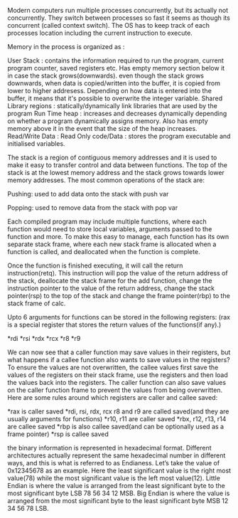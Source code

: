 Modern computers run multiple processes concurrently, but its actually not concurrently. They switch between processes so fast it seems as though its concurrent (called context switch). The OS has to keep track of each processes location including the current instruction to execute.

Memory in the process is organized as :

User Stack : contains the information required to run the program, current program counter, saved registers etc. Has empty memory section below it in case the stack grows(downwards). even though the stack grows downwards, when data is copied/written into the buffer, it is copied from lower to higher addresess. Depending on how data is entered into the buffer, it means that it's possible to overwrite the integer variable.
Shared Library regions : statically/dynamically link libraries that are used by the program
Run Time heap : increases and decreases dynamically depending on whether a program dynamically assigns memory. Also has empty memory above it in the event that the size of the heap increases.
Read/Write Data :
Read Only code/Data : stores the program executable and initialised variables.

The stack is a region of contiguous memory addresses and it is used to make it easy to transfer control and data between functions. The top of the stack is at the lowest memory address and the stack grows towards lower memory addresses. The most common operations of the stack are:

Pushing: used to add data onto the stack with push var

Popping: used to remove data from the stack with pop var

Each compiled program may include multiple functions, where each function would need to store local variables, arguments passed to the function and more. To make this easy to manage, each function has its own separate stack frame, where each new stack frame is allocated when a function is called, and deallocated when the function is complete. 

Once the function is finished executing, it will call the return instruction(retq). This instruction will pop the value of the return address of the stack, deallocate the stack frame for the add function, change the instruction pointer to the value of the return address, change the stack pointer(rsp) to the top of the stack and change the frame pointer(rbp) to the stack frame of calc.

Upto 6 arguments for functions can be stored in the following registers:
(rax is a special register that stores the return values of the functions(if any).)

*rdi
*rsi
*rdx
*rcx
*r8
*r9

We can now see that a caller function may save values in their registers, but what happens if a callee function also wants to save values in the registers? To ensure the values are not overwritten, the callee values first save the values of the registers on their stack frame, use the registers and then load the values back into the registers. The caller function can also save values on the caller function frame to prevent the values from being overwritten. Here are some rules around which registers are caller and callee saved:

*rax is caller saved
*rdi, rsi, rdx, rcx r8 and r9 are called saved(and they are usually arguments for functions)
*r10, r11 are caller saved
*rbx, r12, r13, r14 are callee saved 
*rbp is also callee saved(and can be optionally used as a frame pointer)
*rsp is callee saved

the binary information is represented in hexadecimal format. Different architectures actually represent the same hexadecimal number in different ways, and this is what is referred to as Endianess. Let’s take the value of 0x12345678 as an example. Here the least significant value is the right most value(78) while the most significant value is the left most value(12).
Little Endian is where the value is arranged from the least significant byte to the most significant byte LSB 78 56 34 12 MSB.
Big Endian is where the value is arranged from the most significant byte to the least significant byte MSB 12 34 56 78 LSB.


